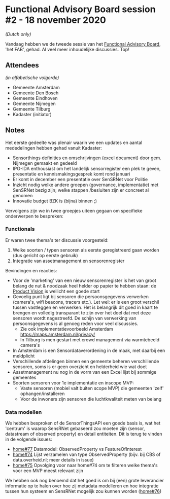 # Functional Advisory Board session #2 - 18 november 2020

_(Dutch only)_

Vandaag hebben we de tweede sessie van het [Functional Advisory Board](../FAB.md), 'het FAB', gehad. Al veel meer inhoudelijke discussies. Top!

## Attendees

_(in alfabetische volgorde)_

- Gemeente Amsterdam
- Gemeente Den Bosch
- Gemeente Eindhoven
- Gemeente Nijmegen
- Gemeente Tilburg
- Kadaster (initiator)

## Notes

Het eerste gedeelte was plenair waarin we een updates en aantal mededelingen hebben gehad vanuit Kadaster:

- Sensorthings definities en omschrijvingen (excel document) door gem. Nijmegen gemaakt en gedeeld
- IPO-IDA enthousiast om het landelijk sensorregister een plek te geven, presentatie en kennismakingsgesprek komt rond januari
- Er komt in december een presentatie over SenSRNet voor Politie
- Inzicht nodig welke andere groepen (governance, implementatie) met SenSRNet bezig zijn; welke stappen /besluiten zijn er concreet al genomen
- Innovatie budget BZK is (bijna) binnen ;)

Vervolgens zijn we in twee groepjes uiteen gegaan om specifieke onderwerpen te bespreken:

### Functionals

Er waren twee thema's ter discussie voorgesteld:
1) Welke soorten / typen sensoren als eerste geregistreerd gaan worden (dus gericht op eerste gebruik)
2) Integratie van assetmanagement en sensorenregister

Bevindingen en reacties:
- Voor de 'marketing' van een nieuw sensorenregister is het van groot belang de nut & noodzaak heel helder op papier te hebben staan: de [Product Vision](https://github.com/kadaster-labs/sensrnet-home/blob/main/ProductVision.md) is wellicht een goede start
- Gevoelig punt ligt bij sensoren die persoonsgegevens verwerken (camera's, wifi beacons, tracers etc.). Let wel: er is een groot verschil tussen vastleggen en verwerken. Het is belangrijk dit goed in kaart te brengen en volledig transparant te zijn over het doel dat met deze sensoren wordt nagestreefd. De schijn van verwerking van persoonsgegevens is al genoeg reden voor veel discussies.
  - Zie ook implementatievoorbeeld Amsterdam https://maps.amsterdam.nl/privacy/
  - In Tilburg is men gestart met crowd management via warmtebeeld camera's
- In Amsterdam is een Sensordataverordening in de maak, met daarbij een meldplicht
- Verschillende afdelingen binnen een gemeente beheren verschillende sensoren, soms is er geen overzicht en helderheid wie wat doet
- Assetmanagement nu nog in de vorm van een Excel lijst bij sommige gemeentes
- Soorten sensoren voor 1e implementatie en inscope MVP:
  - Vaste sensoren (mobiel valt buiten scope MVP) die gemeenten 'zelf' ophangen/installeren
  - Voor de inwoners zijn sensoren die luchtkwaliteit meten van belang

### Data modellen

We hebben besproken of de SensorThingsAPI een goede basis is, wat het 'centrum' is waarop SensRNet gebaseerd zou moeten zijn (sensor, datastream of observed property) en detail entiteiten. Dit is terug te vinden in de volgende issues:

- [home#77](https://github.com/kadaster-labs/sensrnet-home/issues/77) Datamodel: ObservedProperty vs FeatureOfInterest
- [home#74](https://github.com/kadaster-labs/sensrnet-home/issues/74) Lijst verzamelen van type ObservedProperty (bijv. bij CBS of data.overheid.nl; meer details in issue)
- [home#75](https://github.com/kadaster-labs/sensrnet-home/issues/75) Opvolging voor naar home#74 om te filteren welke thema's voor een MVP meest relevant zijn

We hebben ook nog benoemd dat het goed is om bij (een) grote leverancier informatie op te halen over hoe zij metadata modelleren en hoe integratie tussen hun systeem en SensRNet mogelijk zou kunnen worden ([home#76](https://github.com/kadaster-labs/sensrnet-home/issues/76))
